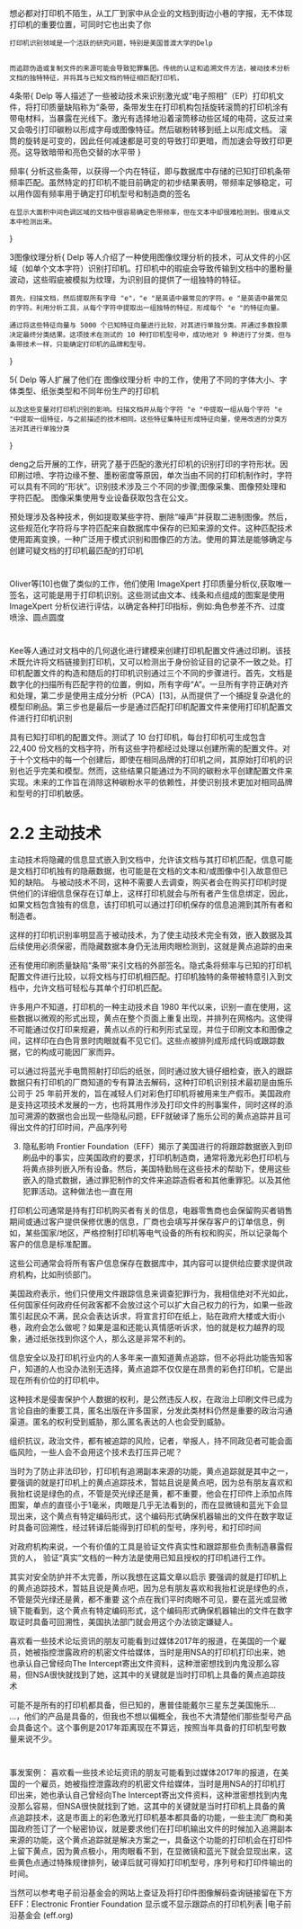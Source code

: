 想必都对打印机不陌生，从工厂到家中从企业的文档到街边小巷的字报，无不体现打印机的重要位置，可同时它也出卖了你

    打印机识别领域是一个活跃的研究问题，特别是美国普渡大学的Delp


    而追踪伪造或复制文件的来源可能会导致犯罪集团。传统的认证和追溯文件方法，被动技术分析文档的独特特征，并将其与已知文档的特征相匹配打印机，
4条带{
        Delp 等人描述了一些被动技术来识别激光或“电子照相”（EP）打印机文件，将打印质量缺陷称为“条带，条带发生在打印机构包括旋转滚筒的打印机涂有带电材料，当暴露在光线下。激光有选择地沿着滚筒移动些区域的电荷，这反过来又会吸引打印碳粉以形成字母或图像特征。然后碳粉转移到纸上以形成文档。
    滚筒的旋转是可变的，因此任何减速都是可变的导致打印更暗，而加速会导致打印更亮。这导致暗带和亮色交替的水平带
}


频率{
    分析这些条带，以获得一个内在特征，即与数据库中存储的已知打印机条带频率匹配。虽然特定的打印机不能目前确定的初步结果表明，带频率足够稳定，可以用作固有频率用于确定打印机型号和制造商的签名

    在显示大面积中间色调区域的文档中很容易确定色带频率，但在文本中却很难检测到。很难从文本中检测出来。
}

3图像纹理分析{
    Delp 等人介绍了一种使用图像纹理分析的技术，可从文件的小区域（如单个文本字符）识别打印机。打印机中的瑕疵会导致传输到文档中的墨粉量波动，这些瑕疵被模拟为纹理，为识别目的提供了一组独特的特征。

    首先，扫描文档，然后提取所有字母 "e"，"e "是英语中最常见的字符。e "是英语中最常见的字符。利用分析工具，从每个字符中提取出一组独特的特征，形成每个 "e "的特征向量。

    通过将这些特征向量与 5000 个已知特征向量进行比较，对其进行单独分类。并通过多数投票决定最终分类结果。这项技术在测试的 10 种打印机型号中，成功地对 9 种进行了分类，但与条带技术一样，只能确定打印机的品牌和型号。
}

5{
    Delp 等人扩展了他们在 图像纹理分析 中的工作，使用了不同的字体大小、字体类型、纸张类型和不同年份生产的打印机

    以及这些变量对打印机识别的影响。扫描文档并从每个字符 "e "中提取一组从每个字符 "e "中提取一组特征，与之前描述的技术相同。这些特征集特征形成特征向量，使用改进的分类方法对其进行单独分类

}

deng之后开展的工作，研究了基于匹配的激光打印机的识别打印的字符形状。因印刷过喷、字符边缘不整、墨粉密度等原因，单次当由不同的打印机制作时，字符可以具有不同的“形状”。识别技术涉及三个不同的步骤;图像采集、图像预处理和字符匹配。 图像采集使用专业设备获取包含在公文。

预处理涉及各种技术，例如提取某些字符、删除“噪声”并获取二进制图像。然后，这些规范化字符将与字符匹配来自数据库中保存的已知来源的文件。这种匹配技术使用距离变换，一种广泛用于模式识别和图像匹的方法。使用的算法是能够确定与创建可疑文档的打印机最匹配的打印机
#

Oliver等[10]也做了类似的工作，他们使用 ImageXpert 打印质量分析仪,获取唯一签名，这可能是用于打印机识别。这些测试由文本、线条和点组成的图案是使用 ImageXpert 分析仪进行评估，以确定各种打印指标，例如:角色参差不齐、过度喷涂、圆点圆度


#

Kee等人通过对文档中的几何退化进行建模来创建打印机配置文件通过印刷。该技术既允许将文档链接到打印机，又可以检测出于身份验证目的记录不一致之处。打印机配置文件的构造和随后的打印机识别通过三个不同的步骤进行。首先，文档是数字化的扫描所有匹配字符的位置，例如，所有字母“A”。一旦所有字符正确对齐和处理，第二步是使用主成分分析（PCA）[13]，从而提供了一个捕捉复杂退化的模型印刷品。第三步也是最后一步是通过匹配打印机配置文件来使用打印机配置文件进行打印机识别

具有已知打印机的配置文件。测试了 10 台打印机，每台打印机可生成包含 22,400 份文档的文档字符，所有这些字符都经过处理以创建所需的配置文件。对于十个文档中的每一个创建后，即使在相同品牌的打印机之间，其原始打印机的识别也近乎完美和模型。然而，这些结果只能通过为不同的碳粉水平创建配置文件来实现。未来的工作旨在消除这种碳粉水平的依赖性，并使识别技术更加对相同品牌和型号的打印机敏感。


#  2.2	主动技术
主动技术将隐藏的信息显式嵌入到文档中，允许该文档与其打印机匹配，信息可能是文档打印机独有的隐蔽数据，也可能是在文档的文本和/或图像中引入故意但已知的缺陷。
与被动技术不同，这种不需要人去调查，购买者会在购买打印机时提供他们的详细信息保存在订单上，这样打印机就会与所有者产生信息绑定，因此，如果文档包含独有的信息，该打印机可以通过打印机保存的信息追溯到其所有者和制造者。

这样的打印机识别率明显高于被动技术，为了使主动技术完全有效，嵌入数据及其后续使用必须保密，而隐藏数据本身仍无法用肉眼检测到，这就是黄点追踪的由来


还有使用印刷质量缺陷“条带”来引文档的外部签名。隐式条将频率与已知的打印机配置文件进行比较，以将文档与打印机相匹配。打印机独特的条带被特意引入到文档中，允许文档可轻松与其单个打印机匹配。


许多用户不知道，打印机的一种主动技术自 1980 年代以来，识别一直在使用，这些数据以微观的形式出现，黄点在整个页面上重复出现，并排列在网格内。这使得不可能通过仅打印来规避，黄点以点的行和列形式呈现，并位于印刷文本和图像之间，这样印在白色背景时肉眼就看不见它们。这些点被排列成形成代码或跟踪数据，它的构成可能因厂家而异。

可以通过将蓝光手电筒照射打印后的纸张，同时通过放大镜仔细检查，嵌入的跟踪数据只有打印机的厂商知道的专有算法去解码，这种打印机识别技术最初是由施乐公司于 25 年前开发的，旨在减轻人们对彩色打印机将被用来生产假币。美国政府是支持这项技术发展的一方，也将其用作涉及打印文件的刑事案件，同时这样的添加可溯源的数据也会出现一些隐私问题，EFF就破译了施乐公司的黄点追踪并且可得出文件的打印时间，产品序列号

3.	隐私影响
Frontier Foundation（EFF）揭示了美国进行的将跟踪数据嵌入到印刷品中的事实，应美国政府的要求，打印机制造商，通常将激光彩色打印机与将黄点排列嵌入所有设备。然后，美国特勤局在这些技术的帮助下，使用这些嵌入的隐式数据，通过罪犯制作的文件来追踪造假者和其他重罪犯。以及其他犯罪活动。这种做法也一直在用

打印机公司通常是持有打印机购买者有关的信息，电器零售商也会保留购买者销售期间或通过客户提供保修优惠的信息，厂商也会填写并保存客户的订单信息，例如，某些国家/地区，严格控制打印机等电气设备的所有权和购买，所以记录每个客户的信息是标准配置。

这些公司通常会将所有客户信息保存在数据库中，其内容可以提供给应要求提供政府机构，比如刑侦部门。

美国政府表示，他们只使用文件跟踪信息来调查犯罪行为，我相信绝对不光如此，任何国家任何政府任何政客都不会放过这个可以扩大自己权力的行为，如果一些政策引起民众不满，民众会表达诉求，将宣言打印在纸上，贴在政府大楼或大街小巷，政府会怎么做呢？如果是温和还能认真情感听诉求，怕的就是权力越界的现象，通过纸张找到你这个人，那么这是非常不利的。

信息安全以及打印机行业内的人多年来一直知道黄点追踪，但不必将此功能告知客户，知道的人也没办法别无选择，黄点追踪不仅仅是在昂贵的彩色打印机，它是出现在所有价位的打印机中。

这种技术是侵害保护个人数据的权利，是公然违反人权，在政治上印刷文件已成为言论自由的重要工具，匿名出版在许多国家，分发此类材料仍然是重要的政治沟通渠道。匿名的权利受到威胁，那么匿名表达的人也会受到威胁。

组织抗议，政治文件，都有被追踪的风险，记者，举报人，持不同政见者可能会面临风险，一些人会不会用这个技术去打压异己呢？






当时为了防止非法印钞，打印机有追溯副本来源的功能，黄点追踪就是其中之一，要强调的就是打印机上的黄点追踪技术，暂姑且说是黄点吧，因为总有朋友喜欢和我抬杠说是绿色的点，不管是荧光绿还是黄，都不重要，他会在打印件上添加点阵图案，单点的直径小于1毫米，肉眼是几乎无法看到的，而在显微镜和蓝光下会显现出来，这个黄点有特定编码形式，这个编码形式确保机器输出的文件在数字取证时具备可回溯性，经过转译后能得到打印机的型号，序列号，和打印时间

对政府机构来说，一个有价值的工具是验证文件真实性和跟踪那些负责制造暴露假货的人，
验证“真实”文档的一种方法是使用已知且授权的打印机进行工作。



其实对安全防护并不太完善，所以我想在这篇文章以启示
要强调的就是打印机上的黄点追踪技术，暂姑且说是黄点吧，因为总有朋友喜欢和我抬杠说是绿色的点，不管是荧光绿还是黄，都不重要
这个点在我们平时肉眼不可见，要在蓝光或显微镜下能看到，这个黄点有特定编码形式，这个编码形式确保机器输出的文件在数字取证时具备可回溯性，美国执法部门就会用这个办法锁定嫌疑人。

喜欢看一些技术论坛资讯的朋友可能看到过媒体2017年的报道，在美国的一个雇员，她被指控泄露政府的机密文件给媒体，当时是用NSA的打印机打印出来，她也承认自己曾经向The Intercept寄出文件资料，这种泄密想找到内鬼没那么容易，但NSA很快就找到了她，这其中的关键就是当时打印机上具备的黄点追踪技术

可能不是所有的打印机都具备，但已知的，惠普佳能戴尔三星东芝美国施乐... ...，他们的产品是具备的，但我也不想以偏概全，我也不大清楚他们那些型号产品会具备这个。这个事例是2017年距离现在不算远，按照当年具备的打印机型号数量来说不少。
# 
事发案例：
喜欢看一些技术论坛资讯的朋友可能看到过媒体2017年的报道，在美国的一个雇员，她被指控泄露政府的机密文件给媒体，当时是用NSA的打印机打印出来，她也承认自己曾经向The Intercept寄出文件资料，这种泄密想找到内鬼没那么容易，但NSA很快就找到了她，这其中的关键就是当时打印机上具备的黄点追踪技术，这是市面上的彩色激光打印机基本都具备的功能，一些主流厂商和美国政府签订了一个秘密协议，就是要求他们在打印机输出文件的时候加入追溯副本来源的功能，这个黄点追踪就是解决方案之一，具备这个功能的打印机会在打印件上留下黄点，因为黄点极小，用肉眼看不到，在显微镜和蓝光下就会显现出来，这些黄色点通过特殊规律排列，破译后就可得知打印机型号，序列号和打印件输出的时间。


当然可以参考电子前沿基金会的网站上查证及将打印件图像解码查询链接留在下方
EFF：Electronic Frontier Foundation
显示或不显示跟踪点的打印机列表 |电子前沿基金会 (eff.org)
